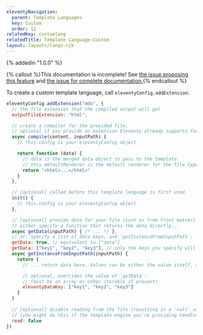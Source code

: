 ```yaml
---
eleventyNavigation:
  parent: Template Languages
  key: Custom
  order: 12
relatedKey: customlang
relatedTitle: Template Language—Custom
layout: layouts/langs.njk
---
```

{% addedin "1.0.0" %}

{% callout %}This documentation is incomplete! See [the issue proposing this feature](https://github.com/11ty/eleventy/issues/117) and [the issue for complete documentation.](https://github.com/11ty/eleventy/issues/2036){% endcallout %}

To create a custom template language, call `eleventyConfig.addExtension`:

```js
eleventyConfig.addExtension("mdx", {
  // the file extension that the compiled output will get
  outputFileExtension: "html",

  // create a compiler for the provided file.
  // optional if you provide an extension Eleventy already supports for the `extension` parameter above.
  async compile(content, inputPath) {
    // this.config is your eleventyConfig object

    return function (data) {
      // data is the merged data object to pass to the template.
      // this.defaultRenderer is the default renderer for the file type, if there is one
      return "<html>...</html>"
    }
  },

  // [optional] called before this template language is first used
  init() {
    // this.config is your eleventyConfig object
  },

  // [optional] provide data for your file (such as from front matter):
  // either specify a function that returns the data directly...
  async getData(inputPath) { /* ... */ },
  // or, specify a list of data keys, and `getInstanceFromInputPath`:
  getData: true, // equivalent to ["data"]
  getData: ["key1", "key2", "key3"], // only the keys you specify will be available to the template
  async getInstanceFromInputPath(inputPath) {
    return {
      // ... return data here. Values can be either the value itself, a promise, or a function that returns either of those.

      // optional, overrides the value of `getData`:
      // (must be an array or other iterable if present)
      eleventyDataKey: ["key1", "key2", "key3"]
    }
  }
  
  // [optional] disable reading from the file (resulting in a `null` value for `content` in the `compile` method)
  // (you might do this if the template engine you’re providing handles reading files itself)
  read: false
})
```
